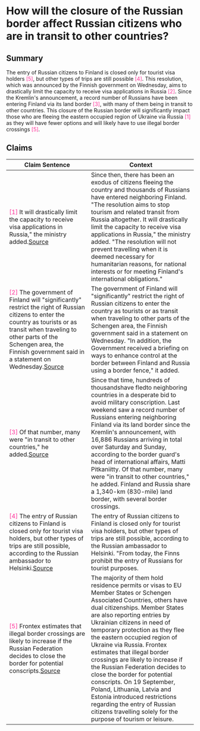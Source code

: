 # How will the closure of the Russian border affect Russian citizens who are in transit to other countries?

## Summary
The entry of Russian citizens to Finland is closed only for tourist visa holders <font color=#FF3399>[5]</font>, but other types of trips are still possible <font color=#FF3399>[4]</font>. This resolution, which was announced by the Finnish government on Wednesday, aims to drastically limit the capacity to receive visa applications in Russia <font color=#FF3399>[2]</font>. Since the Kremlin's announcement, a record number of Russians have been entering Finland via its land border <font color=#FF3399>[3]</font>, with many of them being in transit to other countries. This closure of the Russian border will significantly impact those who are fleeing the eastern occupied region of Ukraine via Russia <font color=#FF3399>[1]</font> as they will have fewer options and will likely have to use illegal border crossings <font color=#FF3399>[5]</font>.

## Claims
| Claim Sentence | Context |
|---|---|
|<font color=#FF3399>[1]</font> It will drastically limit the capacity to receive visa applications in Russia," the ministry added.<a href="https://www.cnn.com/europe/live-news/russia-ukraine-war-news-09-29-22/h_872f4092953d8cd1824078d482accdce" target="_blank">Source</a>| Since then, there has been an exodus of citizens fleeing the country and thousands of Russians have entered neighboring Finland. "The resolution aims to stop tourism and related transit from Russia altogether. It will drastically limit the capacity to receive visa applications in Russia," the ministry added. "The resolution will not prevent travelling when it is deemed necessary for humanitarian reasons, for national interests or for meeting Finland's international obligations."|
|<font color=#FF3399>[2]</font> The government of Finland will "significantly" restrict the right of Russian citizens to enter the country as tourists or as transit when traveling to other parts of the Schengen area, the Finnish government said in a statement on Wednesday.<a href="https://www.cnn.com/europe/live-news/russia-ukraine-war-news-09-28-22/h_a08b679f06dec8520259a3df6945c204" target="_blank">Source</a>| The government of Finland will "significantly" restrict the right of Russian citizens to enter the country as tourists or as transit when traveling to other parts of the Schengen area, the Finnish government said in a statement on Wednesday. "In addition, the Government received a briefing on ways to enhance control at the border between Finland and Russia using a border fence," it added.|
|<font color=#FF3399>[3]</font> Of that number, many were "in transit to other countries," he added.<a href="https://www.cnn.com/europe/live-news/russia-ukraine-war-news-09-28-22/h_eef02663059d97e36573c32aaf6cab93" target="_blank">Source</a>| Since that time, hundreds of thousandshave fledto neighboring countries in a desperate bid to avoid military conscription. Last weekend saw a record number of Russians entering neighboring Finland via its land border since the Kremlin's announcement, with 16,886 Russians arriving in total over Saturday and Sunday, according to the border guard's head of international affairs, Matti Pitkaniitty. Of that number, many were "in transit to other countries," he added. Finland and Russia share a 1,340-km (830-mile) land border, with several border crossings.|
|<font color=#FF3399>[4]</font> The entry of Russian citizens to Finland is closed only for tourist visa holders, but other types of trips are still possible, according to the Russian ambassador to Helsinki.<a href="https://www.cnn.com/europe/live-news/russia-ukraine-war-news-09-30-22/h_64cc02d609ee513f8ebc180276a169a5" target="_blank">Source</a>| The entry of Russian citizens to Finland is closed only for tourist visa holders, but other types of trips are still possible, according to the Russian ambassador to Helsinki. "From today, the Finns prohibit the entry of Russians for tourist purposes.|
|<font color=#FF3399>[5]</font> Frontex estimates that illegal border crossings are likely to increase if the Russian Federation decides to close the border for potential conscripts.<a href="https://frontex.europa.eu/media-centre/news/news-release/update-situation-at-the-eu-s-land-border-with-russia-X3iWuK" target="_blank">Source</a>| The majority of them hold residence permits or visas to EU Member States or Schengen Associated Countries, others have dual citizenships. Member States are also reporting entries by Ukrainian citizens in need of temporary protection as they flee the eastern occupied region of Ukraine via Russia. Frontex estimates that illegal border crossings are likely to increase if the Russian Federation decides to close the border for potential conscripts. On 19 September, Poland, Lithuania, Latvia and Estonia introduced restrictions regarding the entry of Russian citizens travelling solely for the purpose of tourism or leisure.|

